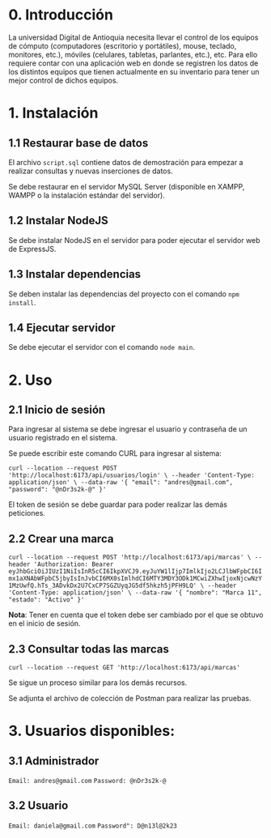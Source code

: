 # 0. Introducción

La  universidad  Digital  de  Antioquia  necesita  llevar  el  control  de  los  equipos  de  cómputo (computadores  (escritorio  y  portátiles),  mouse,  teclado,  monitores,  etc.),  móviles  (celulares,  tabletas,  parlantes,  etc.),  etc.  Para  ello  requiere  contar  con  una  aplicación  web  en  donde  se registren los datos de los distintos equipos que tienen actualmente en su inventario para tener un mejor control de dichos equipos.

# 1. Instalación

## 1.1 Restaurar base de datos

El archivo `script.sql` contiene datos de demostración para empezar a realizar consultas y nuevas inserciones de datos.

Se debe restaurar en el servidor MySQL Server (disponible en XAMPP, WAMPP o la instalación estándar del servidor).

## 1.2 Instalar NodeJS

Se debe instalar NodeJS en el servidor para poder ejecutar el servidor web de ExpressJS.

## 1.3 Instalar dependencias

Se deben instalar las dependencias del proyecto con el comando `npm install`.

## 1.4 Ejecutar servidor

Se debe ejecutar el servidor con el comando `node main`.

# 2. Uso

## 2.1 Inicio de sesión

Para ingresar al sistema se debe ingresar el usuario y contraseña de un usuario registrado en el sistema.

Se puede escribir este comando CURL para ingresar al sistema:

`curl --location --request POST 'http://localhost:6173/api/usuarios/login' \
--header 'Content-Type: application/json' \
--data-raw '{
    "email": "andres@gmail.com",
    "password": "@nDr3s2k-@"
}'`

El token de sesión se debe guardar para poder realizar las demás peticiones.

## 2.2 Crear una marca

`curl --location --request POST 'http://localhost:6173/api/marcas' \
--header 'Authorization: Bearer eyJhbGciOiJIUzI1NiIsInR5cCI6IkpXVCJ9.eyJuYW1lIjp7ImlkIjo2LCJlbWFpbCI6Imx1aXNAbWFpbC5jbyIsInJvbCI6MX0sImlhdCI6MTY3MDY3ODk1MCwiZXhwIjoxNjcwNzY1MzUwfQ.hTs_3ADvkDx2U7CxCP7SGZUyqJG5df5hkzh5jPFH9LQ' \
--header 'Content-Type: application/json' \
--data-raw '{
    "nombre": "Marca 11",
    "estado": "Activo"
}'`

**Nota**: Tener en cuenta que el token debe ser cambiado por el que se obtuvo en el inicio de sesión.

## 2.3 Consultar todas las marcas

`curl --location --request GET 'http://localhost:6173/api/marcas'`


Se sigue un proceso similar para los demás recursos.

Se adjunta el archivo de colección de Postman para realizar las pruebas.


# 3. Usuarios disponibles:

## 3.1 Administrador

`Email: andres@gmail.com`
`Password: @nDr3s2k-@`

## 3.2 Usuario

`Email: daniela@gmail.com`
`Password": D@n13l@2k23`
